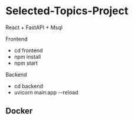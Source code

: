 # Selected-Topics-Project

React + FastAPI + Msql

Frontend
- cd frontend
- npm install
- npm start

Backend
- cd backend
- uvicorn main:app --reload

Docker
- 
